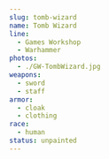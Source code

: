 ```yaml
---
slug: tomb-wizard
name: Tomb Wizard
line:
  - Games Workshop
  - Warhammer
photos:
  - ./GW-TombWizard.jpg
weapons:
  - sword
  - staff
armor:
  - cloak
  - clothing
race:
  - human
status: unpainted
---
```

